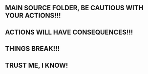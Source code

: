 ## MAIN SOURCE FOLDER, BE CAUTIOUS WITH YOUR ACTIONS!!!
## ACTIONS WILL HAVE CONSEQUENCES!!!
## THINGS BREAK!!!

## TRUST ME, I KNOW!